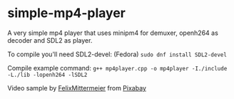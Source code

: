 # simple-mp4-player
A very simple mp4 player that uses minipm4 for demuxer, openh264 as decoder and SDL2 as player.

To compile you'll need SDL2-devel:
(Fedora) `sudo dnf install SDL2-devel`

Compile example command:
`g++ mp4player.cpp -o mp4player -I./include -L./lib -lopenh264 -lSDL2`

Video sample by <a href="https://pixabay.com/users/felixmittermeier-4397258/">FelixMittermeier</a> from <a href="https://pixabay.com/videos/sunset-sky-clouds-abendstimmung-8451/">Pixabay</a>
